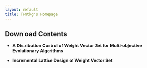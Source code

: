 ```yaml
---
layout: default
title: Tomtkg's Homepage
---
```


## Download Contents

* **A Distribution Control of Weight Vector Set for Multi-objective Evolutionary Algorithms**

* **Incremental Lattice Design of Weight Vector Set**
